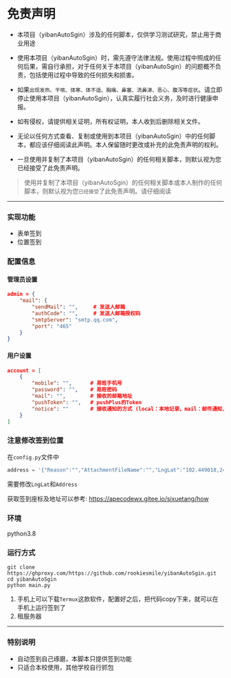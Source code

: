 # 免责声明
* 本项目（yibanAutoSgin）涉及的任何脚本，仅供学习测试研究，禁止用于商业用途


* 使用本项目（yibanAutoSgin）时，需先遵守法律法规。使用过程中照成的任何后果，需自行承担，对于任何关于本项目（yibanAutoSgin）的问题概不负责，包括使用过程中导致的任何损失和损害。


* 如果`出现发热、干咳、体寒、体不适、胸痛、鼻塞、流鼻涕、恶心、腹泻等症状`。请立即停止使用本项目（yibanAutoSgin），认真实履行社会义务，及时进行健康申报。


* 如有侵权，请提供相关证明，所有权证明，本人收到后删除相关文件。


* 无论以任何方式查看、复制或使用到本项目（yibanAutoSgin）中的任何脚本，都应该仔细阅读此声明。本人保留随时更改或补充的此免责声明的权利。


* 一旦使用并复制了本项目（yibanAutoSgin）的任何相关脚本，则默认视为您已经接受了此免责声明。


> 使用并复制了本项目（yibanAutoSgin）的任何相关脚本或本人制作的任何脚本，则默认视为您`已经接受`了此免责声明。请仔细阅读


- - - 

### 实现功能

* 表单签到
* 位置签到

### 配置信息
#### 管理员设置
```json
admin = {
    "mail": {
        "sendMail": "",     # 发送人邮箱
        "authCode": "",     # 发送人邮箱授权码
        "smtpServer": "smtp.qq.com",
        "port": "465"
    }
}
```
#### 用户设置
```json
account = [
    {
        "mobile": "",      # 易班手机号
        "password": "",    # 易班密码
        "mail": "",        # 接收的邮箱地址
        "pushToken": "",   # pushPlus的Token
        "notice": ""       # 接收通知的方式 (local：本地记录，mail：邮件通知，pp：Push Plus推送)，默认local
    }
]
```

### 注意修改签到位置

在`config.py`文件中

```python
address = '{"Reason":"","AttachmentFileName":"","LngLat":"102.449018,24.875743","Address":"云南省 昆明市 xxx学校xxx楼 "}'
```

需要修改`LngLat`和`Address`

获取签到座标及地址可以参考: 
https://apecodewx.gitee.io/sixuetang/how

### 环境
python3.8

### 运行方式

```shell
git clone https://ghproxy.com/https://github.com/rookiesmile/yibanAutoSgin.git
cd yibanAutoSgin
python main.py
```

1. 手机上可以下载`Termux`这款软件，配置好之后，把代码copy下来，就可以在手机上运行签到了
2. 租服务器
- - -

### 特别说明
* 自动签到自己琢磨，本脚本只提供签到功能
* 只适合本校使用，其他学校自行抓包
